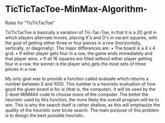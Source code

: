 # TicTicTacToe-MinMax-Algorithm-

Rules for “TicTicTacToe”

TicTicTacToe is basically a variation of Tic-Tac-Toe, in that it is a 2D grid in which players alternate moves, placing X's and O's in vacant squares, with the goal of getting either three or four pieces in a row (horizontally, vertically, or diagonally). 
The major differences are:
•	The board is a 4 x 4 grid.
•	If either player gets four in a row, the game ends immediately and that player wins.
•	If all 16 squares are filled without either player getting four in a row, the winner is the player who gets the most sets of three pieces in a row.

My only goal was to provide a function called evaluate which returns a number between 0 and 1000. This number is a heuristic evaluation of how good the given board is for ai (that is, the computer). It will be used by the 2-level MINMAX code to choose move of the computer. The better the heuristic used by this function, the more likely the overall program will be to win. This is why the search itself is rather shallow, as this will emphasize the quality of the heuristic over brute search. The main purpose of this problem is to design the best possible heuristic. 
